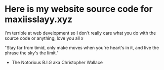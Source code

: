 # Here is my website source code for maxiisslayy.xyz

I'm terrible at web development so I don't really care what you do with the source code or anything, love you all x

"Stay far from timid, only make moves when you're heart's in it, and live the phrase the sky's the limit."
- The Notorious B.I.G aka Christopher Wallace